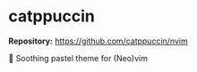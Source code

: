 # catppuccin

**Repository:** https://github.com/catppuccin/nvim

🍨 Soothing pastel theme for (Neo)vim
